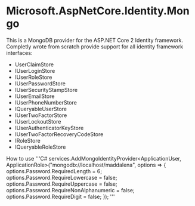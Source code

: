 # Microsoft.AspNetCore.Identity.Mongo

This is a MongoDB provider for the ASP.NET Core 2 Identity framework.
Completly wrote from scratch provide support for all identity framework interfaces:

* UserClaimStore
* IUserLoginStore
* IUserRoleStore
* IUserPasswordStore
* IUserSecurityStampStore
* IUserEmailStore
* IUserPhoneNumberStore
* IQueryableUserStore
* IUserTwoFactorStore
* IUserLockoutStore
* IUserAuthenticatorKeyStore
* IUserTwoFactorRecoveryCodeStore
* IRoleStore
* IQueryableRoleStore

How to use
'''C#
            services.AddMongoIdentityProvider<ApplicationUser, ApplicationRole>("mongodb://localhost/maddalena", options =>
             {
                 options.Password.RequiredLength = 6;
                 options.Password.RequireLowercase = false;
                 options.Password.RequireUppercase = false;
                 options.Password.RequireNonAlphanumeric = false;
                 options.Password.RequireDigit = false;
             });
'''